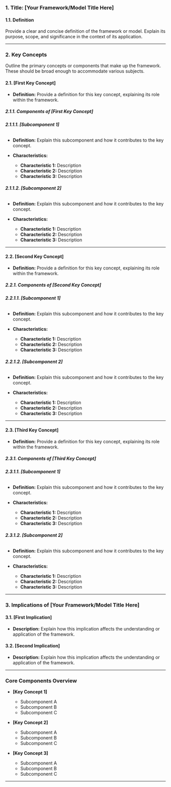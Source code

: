 ### **1. Title: [Your Framework/Model Title Here]**

#### **1.1. Definition**

Provide a clear and concise definition of the framework or model. Explain its purpose, scope, and significance in the context of its application.

---

### **2. Key Concepts**

Outline the primary concepts or components that make up the framework. These should be broad enough to accommodate various subjects.

#### **2.1. [First Key Concept]**

- **Definition:**
  Provide a definition for this key concept, explaining its role within the framework.

##### **2.1.1. Components of [First Key Concept]**

###### **2.1.1.1. [Subcomponent 1]**

- **Definition:**
  Explain this subcomponent and how it contributes to the key concept.

- **Characteristics:**
  - **Characteristic 1:** Description
  - **Characteristic 2:** Description
  - **Characteristic 3:** Description

###### **2.1.1.2. [Subcomponent 2]**

- **Definition:**
  Explain this subcomponent and how it contributes to the key concept.

- **Characteristics:**
  - **Characteristic 1:** Description
  - **Characteristic 2:** Description
  - **Characteristic 3:** Description

<!-- Add additional subcomponents as needed -->

---

#### **2.2. [Second Key Concept]**

- **Definition:**
  Provide a definition for this key concept, explaining its role within the framework.

##### **2.2.1. Components of [Second Key Concept]**

###### **2.2.1.1. [Subcomponent 1]**

- **Definition:**
  Explain this subcomponent and how it contributes to the key concept.

- **Characteristics:**
  - **Characteristic 1:** Description
  - **Characteristic 2:** Description
  - **Characteristic 3:** Description

###### **2.2.1.2. [Subcomponent 2]**

- **Definition:**
  Explain this subcomponent and how it contributes to the key concept.

- **Characteristics:**
  - **Characteristic 1:** Description
  - **Characteristic 2:** Description
  - **Characteristic 3:** Description

<!-- Add additional subcomponents as needed -->

---

#### **2.3. [Third Key Concept]**

- **Definition:**
  Provide a definition for this key concept, explaining its role within the framework.

##### **2.3.1. Components of [Third Key Concept]**

###### **2.3.1.1. [Subcomponent 1]**

- **Definition:**
  Explain this subcomponent and how it contributes to the key concept.

- **Characteristics:**
  - **Characteristic 1:** Description
  - **Characteristic 2:** Description
  - **Characteristic 3:** Description

###### **2.3.1.2. [Subcomponent 2]**

- **Definition:**
  Explain this subcomponent and how it contributes to the key concept.

- **Characteristics:**
  - **Characteristic 1:** Description
  - **Characteristic 2:** Description
  - **Characteristic 3:** Description

---

### **3. Implications of [Your Framework/Model Title Here]**

#### **3.1. [First Implication]**

- **Description:**
  Explain how this implication affects the understanding or application of the framework.

#### **3.2. [Second Implication]**

- **Description:**
  Explain how this implication affects the understanding or application of the framework.

<!-- Add additional implications as needed -->

---

### **Core Components Overview**

- **[Key Concept 1]**

  - Subcomponent A
  - Subcomponent B
  - Subcomponent C
  <!-- Add more subcomponents as needed -->

- **[Key Concept 2]**

  - Subcomponent A
  - Subcomponent B
  - Subcomponent C
  <!-- Add more subcomponents as needed -->

- **[Key Concept 3]**
  - Subcomponent A
  - Subcomponent B
  - Subcomponent C

<!-- Repeat for additional key concepts -->

---
